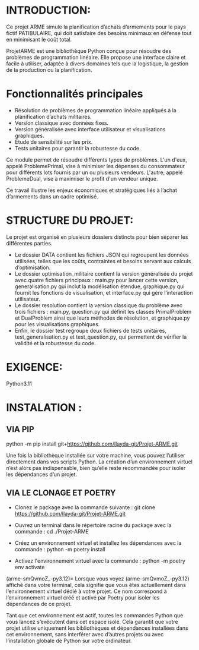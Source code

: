# INTRODUCTION:

Ce projet ARME simule la planification d’achats d’armements pour le pays fictif PATIBULAIRE, qui doit satisfaire des besoins minimaux en défense tout en minimisant le coût total.

ProjetARME est une bibliothèque Python conçue pour résoudre des problèmes de programmation linéaire. Elle propose une interface claire et facile à utiliser, adaptée à divers domaines tels que la logistique, la gestion de la production ou la planification.

# Fonctionnalités principales

- Résolution de problèmes de programmation linéaire appliqués à la planification d’achats militaires.
- Version classique avec données fixes.
- Version généralisée avec interface utilisateur et visualisations graphiques.
- Étude de sensibilité sur les prix.
- Tests unitaires pour garantir la robustesse du code.

Ce module permet de résoudre différents types de problèmes. L'un d'eux, appelé ProblemePrimal, vise à minimiser les dépenses du consommateur pour différents lots fournis par un ou plusieurs vendeurs. L'autre, appelé ProblemeDual, vise à maximiser le profit d'un vendeur unique.

Ce travail illustre les enjeux économiques et stratégiques liés à l’achat d’armements dans un cadre optimisé.

# STRUCTURE DU PROJET:

Le projet est organisé en plusieurs dossiers distincts pour bien séparer les différentes parties. 
- Le dossier DATA contient les fichiers JSON qui regroupent les données utilisées, telles que les coûts, contraintes et besoins servant aux calculs d’optimisation. 
- Le dossier optimisation_militaire contient la version généralisée du projet avec quatre fichiers principaux : main.py pour lancer cette version, generalisation.py qui inclut la modélisation étendue, graphique.py qui fournit les fonctions de visualisation, et interface.py qui gère l’interaction utilisateur. 
- Le dossier resolution contient la version classique du problème avec trois fichiers : main.py, question.py qui définit les classes PrimalProblem et DualProblem ainsi que leurs méthodes de résolution, et graphique.py pour les visualisations graphiques. 
- Enfin, le dossier test regroupe deux fichiers de tests unitaires, test_generalisation.py et test_question.py, qui permettent de vérifier la validité et la robustesse du code.


# EXIGENCE:
Python3.11

# INSTALATION :
## VIA PIP
python -m pip install git+https://github.com/Ilayda-git/Projet-ARME.git

Une fois la bibliothèque installée sur votre machine, vous pouvez l’utiliser directement dans vos scripts Python. La création d’un environnement virtuel n’est alors pas indispensable, bien qu’elle reste recommandée pour isoler les dépendances d’un projet.

## VIA LE CLONAGE ET POETRY
- Clonez le package avec la commande suivante :
git clone https://github.com/Ilayda-git/Projet-ARME.git

- Ouvrez un terminal dans le répertoire racine du package avec la commande :
cd ./Projet-ARME

- Créez un environnement virtuel et installez les dépendances avec la commande :
python -m poetry install

- Activez l'environnement virtuel avec la commande :
python -m poetry env activate

(arme-smQvmoZ_-py3.12)= Lorsque vous voyez (arme-smQvmoZ_-py3.12) affiché dans votre terminal, cela signifie que vous êtes actuellement dans l’environnement virtuel dédié à votre projet. Ce nom correspond à l’environnement virtuel créé et activé par Poetry pour isoler les dépendances de ce projet.

Tant que cet environnement est actif, toutes les commandes Python que vous lancez s’exécutent dans cet espace isolé. Cela garantit que votre projet utilise uniquement les bibliothèques et dépendances installées dans cet environnement, sans interférer avec d’autres projets ou avec l’installation globale de Python sur votre ordinateur.


